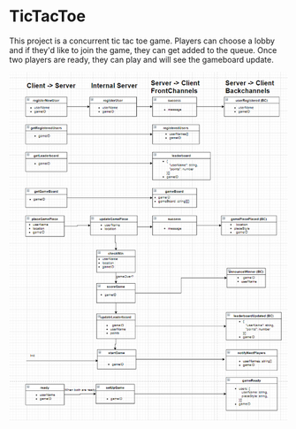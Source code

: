 # TicTacToe

This project is a concurrent tic tac toe game. Players can choose a lobby and if they'd like to join the game, they can get added to the queue. Once two players are ready, they can play and will see the gameboard update.

![Tic Tac Toe Client/Server Contract Diagram](static/tictactoearch.png)

